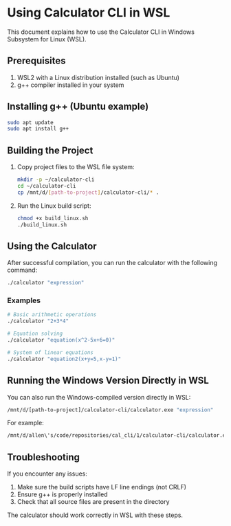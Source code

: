 # Using Calculator CLI in WSL

This document explains how to use the Calculator CLI in Windows Subsystem for Linux (WSL).

## Prerequisites

1. WSL2 with a Linux distribution installed (such as Ubuntu)
2. g++ compiler installed in your system

## Installing g++ (Ubuntu example)

```bash
sudo apt update
sudo apt install g++
```

## Building the Project

1. Copy project files to the WSL file system:
   ```bash
   mkdir -p ~/calculator-cli
   cd ~/calculator-cli
   cp /mnt/d/[path-to-project]/calculator-cli/* .
   ```

2. Run the Linux build script:
   ```bash
   chmod +x build_linux.sh
   ./build_linux.sh
   ```

## Using the Calculator

After successful compilation, you can run the calculator with the following command:

```bash
./calculator "expression"
```

### Examples

```bash
# Basic arithmetic operations
./calculator "2+3*4"

# Equation solving
./calculator "equation(x^2-5x+6=0)"

# System of linear equations
./calculator "equation2(x+y=5,x-y=1)"
```

## Running the Windows Version Directly in WSL

You can also run the Windows-compiled version directly in WSL:

```bash
/mnt/d/[path-to-project]/calculator-cli/calculator.exe "expression"
```

For example:
```bash
/mnt/d/allen\'s/code/repositories/cal_cli/1/calculator-cli/calculator.exe "2+3*4"
```

## Troubleshooting

If you encounter any issues:

1. Make sure the build scripts have LF line endings (not CRLF)
2. Ensure g++ is properly installed
3. Check that all source files are present in the directory

The calculator should work correctly in WSL with these steps.